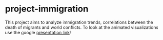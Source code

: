 # project-immigration
This project aims to analyze immigration trends, correlations between the death of migrants and world conflicts. 
To look at the animated visualizations use the google [presentation link](https://docs.google.com/presentation/d/1KqF75IADoWM_INerJjfjwKdevQUL6JnfN1i9NLa2Bbk/edit#slide=id.p)!
